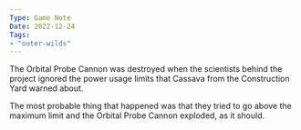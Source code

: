 ```yaml
---
Type: Game Note
Date: 2022-12-24
Tags:
- "outer-wilds"
---
```

The Orbital Probe Cannon was destroyed when the scientists behind the project ignored the power usage limits that Cassava from the Construction Yard warned about.

The most probable thing that happened was that they tried to go above the maximum limit and the Orbital Probe Cannon exploded, as it should.